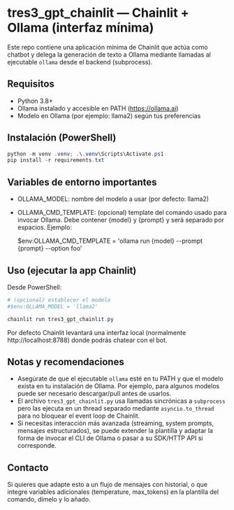 # tres3_gpt_chainlit — Chainlit + Ollama (interfaz mínima)

Este repo contiene una aplicación mínima de Chainlit que actúa como chatbot
y delega la generación de texto a Ollama mediante llamadas al ejecutable `ollama`
desde el backend (subprocess).

Requisitos
--

- Python 3.8+
- Ollama instalado y accesible en PATH (https://ollama.ai)
- Modelo en Ollama (por ejemplo: llama2) según tus preferencias

Instalación (PowerShell)
--

```powershell
python -m venv .venv; .\.venv\Scripts\Activate.ps1
pip install -r requirements.txt
```

Variables de entorno importantes
--

- OLLAMA_MODEL: nombre del modelo a usar (por defecto: llama2)
- OLLAMA_CMD_TEMPLATE: (opcional) template del comando usado para invocar Ollama.
  Debe contener {model} y {prompt} y será separado por espacios. Ejemplo:

  $env:OLLAMA_CMD_TEMPLATE = 'ollama run {model} --prompt {prompt} --option foo'

Uso (ejecutar la app Chainlit)
--

Desde PowerShell:

```powershell
# (opcional) establecer el modelo
#$env:OLLAMA_MODEL = 'llama2'

chainlit run tres3_gpt_chainlit.py
```

Por defecto Chainlit levantará una interfaz local (normalmente http://localhost:8788)
donde podrás chatear con el bot.

Notas y recomendaciones
--

- Asegúrate de que el ejecutable `ollama` esté en tu PATH y que el modelo exista
  en tu instalación de Ollama. Por ejemplo, para algunos modelos puede ser necesario
  descargar/pull antes de usarlos.
- El archivo `tres3_gpt_chainlit.py` usa llamadas sincrónicas a `subprocess` pero
  las ejecuta en un thread separado mediante `asyncio.to_thread` para no bloquear
  el event loop de Chainlit.
- Si necesitas interacción más avanzada (streaming, system prompts, mensajes
  estructurados), se puede extender la plantilla y adaptar la forma de invocar
  el CLI de Ollama o pasar a su SDK/HTTP API si corresponde.

Contacto
--

Si quieres que adapte esto a un flujo de mensajes con historial, o que integre
variables adicionales (temperature, max_tokens) en la plantilla del comando,
dímelo y lo añado.
